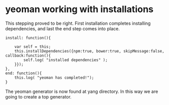 # yeoman working with installations

This stepping proved to be right. First installation completes installing dependencies, and last the end step comes into place.

    install: function(){
            
        var self = this;
        this.installDependencies({npm:true, bower:true, skipMessage:false, callback:function(){
            self.log( "installed dependencies" );
        }});
    },
    end: function(){
        this.log( "yeoman has completed!");
    }
    
    
The yeoman generator is now found at yang directory. In this way we are going to create a top generator.

